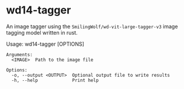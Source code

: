 # wd14-tagger

An image tagger using the `SmilingWolf/wd-vit-large-tagger-v3` image tagging model written in rust.

Usage: wd14-tagger [OPTIONS] <IMAGE>

```
Arguments:
  <IMAGE>  Path to the image file

Options:
  -o, --output <OUTPUT>  Optional output file to write results
  -h, --help             Print help
```
